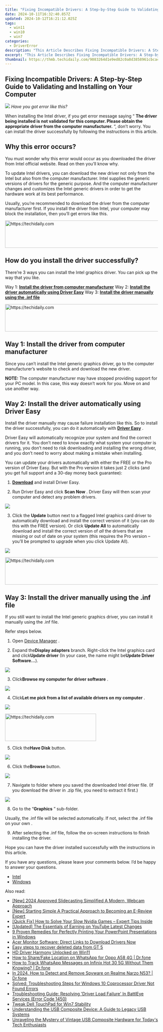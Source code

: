 ```yaml
---
title: "Fixing Incompatible Drivers: A Step-by-Step Guide to Validating and Installing on Your Computer"
date: 2024-10-11T16:32:40.857Z
updated: 2024-10-12T16:21:12.025Z
tags:
  - win11
  - win10
  - win7
categories:
  - DriverError
description: "This Article Describes Fixing Incompatible Drivers: A Step-by-Step Guide to Validating and Installing on Your Computer"
excerpt: "This Article Describes Fixing Incompatible Drivers: A Step-by-Step Guide to Validating and Installing on Your Computer"
thumbnail: https://thmb.techidaily.com/9083264d1e9ed82c0a8d3858961cbcacf8dd6e0e896428761bc70aaa3b066e45.jpg
---
```


## Fixing Incompatible Drivers: A Step-by-Step Guide to Validating and Installing on Your Computer

![](https://images.drivereasy.com/wp-content/uploads/2017/09/img_59cf14d59e088.jpg) _Have you got error like this?_

 When installing the Intel driver, if you get error message saying “ **The driver being installed is not validated for this computer. Please obtain the appropriate driver from the computer manufacturer.** “, don’t worry. You can install the driver successfully by following the instructions in this article.

## Why this error occurs?

 You must wonder why this error would occur as you downloaded the driver from Intel official website. Read on then you’ll know why.

 To update Intel drivers, you can download the new driver not only from the Intel but also from the computer manufacturer. Intel supplies the generic versions of drivers for the generic purpose. And the computer manufacturer changes and customizes the Intel generic drivers in order to get the hardware work at its best performance.

 Usually, you’re recommended to download the driver from the computer manufacturer first. If you install the driver from Intel, your computer may block the installation, then you’ll get errors like this.

<!-- affiliate ads begin -->
<a href="https://aidotcom.pxf.io/c/5597632/2134501/19576" target="_top" id="2134501">
  <img src="//a.impactradius-go.com/display-ad/19576-2134501" border="0" alt="https://techidaily.com" width="640" height="90"/>
</a>
<img height="0" width="0" src="https://aidotcom.pxf.io/i/5597632/2134501/19576" style="position:absolute;visibility:hidden;" border="0" />
<!-- affiliate ads end -->

## How do you install the driver successfully?

 There’re 3 ways you can install the Intel graphics driver. You can pick up the way that you like.

 Way 1: **[Install the driver from computer manufacturer](https://natural-cycles.sjv.io/vmebmr)**
 Way 2: **[Install the driver automatically using Driver Easy](https://getlyla.pxf.io/ek9gkg)**
 Way 3: **[Install the driver manually using the .inf file](https://technitya.sjv.io/dkpn02)**

<!-- affiliate ads begin -->
<a href="https://aligracehair.sjv.io/c/5597632/2047411/19272" target="_top" id="2047411">
  <img src="//a.impactradius-go.com/display-ad/19272-2047411" border="0" alt="https://techidaily.com" width="728" height="90"/>
</a>
<img height="0" width="0" src="https://aligracehair.sjv.io/i/5597632/2047411/19272" style="position:absolute;visibility:hidden;" border="0" />
<!-- affiliate ads end -->

## Way 1: Install the driver from computer manufacturer

 Since you can’t install the Intel generic graphics driver, go to the computer manufacturer’s website to check and download the new driver.

**NOTE:** The computer manufacturer may have stopped providing support for your PC model. In this case, this way doesn’t work for you. Move on and use another way.

## Way 2: Install the driver automatically using Driver Easy

 Install the driver manually may cause failure installation like this. So to install the driver successfully,  you can do it automatically with **[Driver Easy](https://tools.techidaily.com/drivereasy/download/)**  .

 Driver Easy will automatically recognize your system and find the correct drivers for it. You don’t need to know exactly what system your computer is running, you don’t need to risk downloading and installing the wrong driver, and you don’t need to worry about making a mistake when installing.

 You can update your drivers automatically with either the FREE or the Pro version of Driver Easy. But with the Pro version it takes just 2 clicks (and you get full support and a 30-day money back guarantee):

 1) **[Download](https://tools.techidaily.com/drivereasy/download/)**   and install Driver Easy.

 2) Run Driver Easy and click **Scan Now** . Driver Easy will then scan your computer and detect any problem drivers.

![](https://images.drivereasy.com/wp-content/uploads/2017/09/img_59cf21640fc59.jpg)

 3) Click the **Update** button next to a flagged Intel graphics card driver to automatically download and install the correct version of it (you can do this with the FREE version). Or click **Update All**  to automatically download and install the correct version of _all_   the drivers that are missing or out of date on your system (this requires the Pro version – you’ll be prompted to upgrade when you click Update All).

![](https://images.drivereasy.com/wp-content/uploads/2017/09/img_59cf217099031.jpg)

<!-- affiliate ads begin -->
<a href="https://imp.i357552.net/c/5597632/1030380/11832" target="_top" id="1030380">
  <img src="//a.impactradius-go.com/display-ad/11832-1030380" border="0" alt="https://techidaily.com" width="720" height="90"/>
</a>
<img height="0" width="0" src="https://imp.i357552.net/i/5597632/1030380/11832" style="position:absolute;visibility:hidden;" border="0" />
<!-- affiliate ads end -->

## Way 3: Install the driver manually using the .inf file

 If you still want to install the Intel generic graphics driver, you can install it manually using the .inf file.

Refer steps below.

 1) Open [Device Manager](https://tools.techidaily.com/drivereasy/download/) .

 2) Expand the**Display adapters** branch. Right-click the Intel graphics card and click**Update driver** (In your case, the name might be**Update Driver Software…**).

![](https://images.drivereasy.com/wp-content/uploads/2017/09/img_59cf264951788.jpg)

 3) Click**Browse my computer for driver software** .

![](https://images.drivereasy.com/wp-content/uploads/2017/09/img_59cf2689c1796.png)

 4) Click**Let me pick from a list of available drivers on my computer** .

![](https://images.drivereasy.com/wp-content/uploads/2017/09/img_59cf2d7f32a0a.png)

<!-- affiliate ads begin -->
<a href="https://aligracehair.sjv.io/c/5597632/2036496/19272" target="_top" id="2036496">
  <img src="//a.impactradius-go.com/display-ad/19272-2036496" border="0" alt="https://techidaily.com" width="300" height="90"/>
</a>
<img height="0" width="0" src="https://aligracehair.sjv.io/i/5597632/2036496/19272" style="position:absolute;visibility:hidden;" border="0" />
<!-- affiliate ads end -->

 5) Click the**Have Disk** button.

![](https://images.drivereasy.com/wp-content/uploads/2017/09/img_59cf2db9ceaef.png)

 6) Click the**Browse** button.

![](https://images.drivereasy.com/wp-content/uploads/2017/09/img_59cf2df6c9bae.png)

 7) Navigate to folder where you saved the downloaded Intel driver file. (If you download the driver in .zip file, you need to extract it first.)

![](https://images.drivereasy.com/wp-content/uploads/2017/09/img_59cf2e37bae24.jpg)

 8) Go to the “**Graphics** ” sub-folder.

 Usually, the .inf file will be selected automatically. If not, select the .inf file on your own .

 9) After selecting the .inf file, follow the on-screen instructions to finish installing the driver.

 Hope you can have the driver installed successfully with the instructions in this article.

 If you have any questions, please leave your comments below. I’d be happy to answer your questions.

* [Intel](https://tools.techidaily.com/drivereasy/download/)
* [Windows](https://tools.techidaily.com/drivereasy/download/)

<ins class="adsbygoogle"
     style="display:block"
     data-ad-format="autorelaxed"
     data-ad-client="ca-pub-7571918770474297"
     data-ad-slot="1223367746"></ins>

<ins class="adsbygoogle"
     style="display:block"
     data-ad-client="ca-pub-7571918770474297"
     data-ad-slot="8358498916"
     data-ad-format="auto"
     data-full-width-responsive="true"></ins>

<span class="atpl-alsoreadstyle">Also read:</span>
<div><ul>
<li><a href="https://screen-video-capture.techidaily.com/new-2024-approved-slidecasting-simplified-a-modern-webcam-approach/"><u>[New] 2024 Approved Slidecasting Simplified A Modern, Webcam Approach</u></a></li>
<li><a href="https://extra-skills.techidaily.com/new-starting-simple-a-practical-approach-to-becoming-an-e-review-expert/"><u>[New] Starting Simple A Practical Approach to Becoming an E-Review Expert</u></a></li>
<li><a href="https://driver-error.techidaily.com/quick-fix-how-to-solve-your-slow-nvidia-games-expert-tips-inside/"><u>[Quick Fix] How to Solve Your Slow Nvidia Games – Expert Tips Inside</u></a></li>
<li><a href="https://youtube-tips.techidaily.com/ed-the-essentials-of-earning-on-youtube-latest-changes/"><u>[Updated] The Essentials of Earning on YouTube Latest Changes</u></a></li>
<li><a href="https://win11.techidaily.com/9-proven-remedies-for-perfectly-printing-your-powerpoint-presentations-in-windows/"><u>9 Proven Remedies for Perfectly Printing Your PowerPoint Presentations in Windows</u></a></li>
<li><a href="https://win-dash.techidaily.com/acer-monitor-software-direct-links-to-download-drivers-now/"><u>Acer Monitor Software: Direct Links to Download Drivers Now</u></a></li>
<li><a href="https://phone-solutions.techidaily.com/easy-steps-to-recover-deleted-data-from-gt-5-by-fonelab-android-recover-data/"><u>Easy steps to recover deleted data from GT 5</u></a></li>
<li><a href="https://driver-error.techidaily.com/hd-driver-harmony-unlocked-on-win11/"><u>HD Driver Harmony Unlocked on Win11</u></a></li>
<li><a href="https://location-social.techidaily.com/how-to-sharefake-location-on-whatsapp-for-oppo-a58-4g-drfone-by-drfone-virtual-android/"><u>How to Share/Fake Location on WhatsApp for Oppo A58 4G | Dr.fone</u></a></li>
<li><a href="https://android-location-track.techidaily.com/how-to-track-whatsapp-messages-on-infinix-hot-30-5g-without-them-knowing-drfone-by-drfone-virtual-android/"><u>How to Track WhatsApp Messages on Infinix Hot 30 5G Without Them Knowing? | Dr.fone</u></a></li>
<li><a href="https://android-location-track.techidaily.com/in-2024-how-to-detect-and-remove-spyware-on-realme-narzo-n53-drfone-by-drfone-virtual-android/"><u>In 2024, How to Detect and Remove Spyware on Realme Narzo N53? | Dr.fone</u></a></li>
<li><a href="https://driver-error.techidaily.com/solved-troubleshooting-steps-for-windows-10-coprocessor-driver-not-found-errors/"><u>Solved: Troubleshooting Steps for Windows 10 Coprocessor Driver Not Found Errors</u></a></li>
<li><a href="https://driver-error.techidaily.com/troubleshooting-guide-resolving-driver-load-failure-in-battleye-services-error-code-1450/"><u>Troubleshooting Guide: Resolving 'Driver Load Failure' In BattlEye Services (Error Code 1450)</u></a></li>
<li><a href="https://driver-error.techidaily.com/tweak-dell-touchpad-for-win7-stability/"><u>Tweak Dell TouchPad for Win7 Stability</u></a></li>
<li><a href="https://driver-error.techidaily.com/understanding-the-usb-composite-device-a-guide-to-legacy-usb-systems/"><u>Understanding the USB Composite Device: A Guide to Legacy USB Systems</u></a></li>
<li><a href="https://driver-error.techidaily.com/unraveling-the-mystery-of-vintage-usb-composite-hardware-for-todays-tech-enthusiasts/"><u>Unraveling the Mystery of Vintage USB Composite Hardware for Today's Tech Enthusiasts</u></a></li>
</ul></div>

